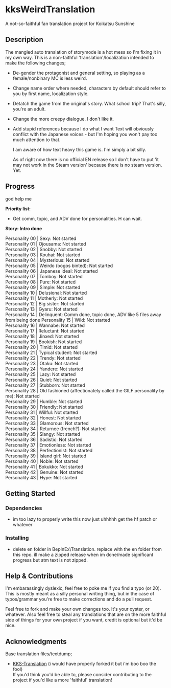 # kksWeirdTranslation

A not-so-faithful fan translation project for Koikatsu Sunshine

## Description

The mangled auto translation of storymode is a hot mess so I'm fixing it in my own way. This is a non-faithful 'translation'/localization intended to make the following changes;
* De-gender the protagonist and general setting, so playing as a female/nonbinary MC is less weird.
* Change name order where needed, characters by default should refer to you by first name, localization style.
* Detatch the game from the original's story. What school trip? That's silly, you're an adult.
* Change the more creepy dialogue. I don't like it.
* Add stupid references because I do what I want
   Text will obviously conflict with the Japanese voices - but I'm hoping you won't pay too much attention to that.

   I am aware of how text heavy this game is. I'm simply a bit silly.

   As of right now there is no official EN release so I don't have to put 'it may not work in the Steam version' because there is no steam version. Yet.

## Progress
   god help me  

   **Priority list:**
   * Get comm, topic, and ADV done for personalities. H can wait.

   **Story: Intro done**  

   Personality 00 | Sexy: Not started  
   Personality 01 | Ojousama: Not started  
   Personality 02 | Snobby: Not started  
   Personality 03 | Kouhai: Not started  
   Personality 04 | Mysterious: Not started  
   Personality 05 | Weirdo (bogos binted): Not started  
   Personality 06 | Japanese ideal: Not started  
   Personality 07 | Tomboy: Not started  
   Personality 08 | Pure: Not started  
   Personality 09 | Simple: Not started  
   Personality 10 | Delusional: Not started  
   Personality 11 | Motherly: Not started  
   Personality 12 | Big sister: Not started  
   Personality 13 | Gyaru: Not started  
   Personality 14 | Delinquent: Comm done, topic done, ADV like 5 files away from being done
   Personality 15 | Wild: Not started  
   Personality 16 | Wannabe: Not started  
   Personality 17 | Reluctant: Not started  
   Personality 18 | Jinxed: Not started  
   Personality 19 | Bookish: Not started  
   Personality 20 | Timid: Not started  
   Personality 21 | Typical student: Not started  
   Personality 22 | Trendy: Not started  
   Personality 23 | Otaku: Not started  
   Personality 24 | Yandere: Not started  
   Personality 25 | Lazy: Not started  
   Personality 26 | Quiet: Not started  
   Personality 27 | Stubborn: Not started  
   Personality 28 | Old fashioned (affectionately called the GILF personality by me): Not started  
   Personality 29 | Humble: Not started  
   Personality 30 | Friendly: Not started  
   Personality 31 | Willful: Not started  
   Personality 32 | Honest: Not started  
   Personality 33 | Glamorous: Not started  
   Personality 34 | Returnee (french?): Not started  
   Personality 35 | Slangy: Not started  
   Personality 36 | Sadistic: Not started  
   Personality 37 | Emotionless: Not started  
   Personality 38 | Perfectionist: Not started  
   Personality 39 | Island girl: Not started  
   Personality 40 | Noble: Not started  
   Personality 41 | Bokukko: Not started  
   Personality 42 | Genuine: Not started  
   Personality 43 | Hype: Not started  

## Getting Started

### Dependencies

* im too lazy to properly write this now just uhhhhh get the hf patch or whatever

### Installing

* delete en folder in BepInEx\Translation. replace with the en folder from this repo. ill make a zipped release when im done/made significant progress but atm text is not zipped.

## Help & Contributions

   I'm embarassingly dyslexic, feel free to poke me if you find a typo (or 20).  
This is mostly meant as a silly personal writing thing, but in the case of typos/grammar you're free to make corrections and do a pull request.

   Feel free to fork and make your own changes too. It's your oyster, or whatever. Also feel free to steal any translations that are on the more faithful side of things for your own project if you want, credit is optional but it'd be nice.

## Acknowledgments

Base translation files/textdump;
* [KKS-Translation](https://github.com/IllusionMods/KKS-Translation) (i would have properly forked it but i'm boo boo the fool)  
   If you'd think you'd be able to, please consider contributing to the project if you'd like a more 'faithful' translation!
